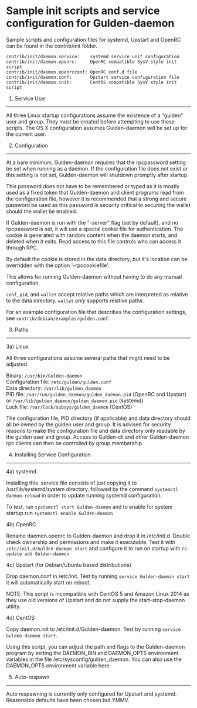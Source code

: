 Sample init scripts and service configuration for Gulden-daemon
==========================================================

Sample scripts and configuration files for systemd, Upstart and OpenRC
can be found in the contrib/init folder.

    contrib/init/daemon.service:    systemd service unit configuration
    contrib/init/daemon.openrc:     OpenRC compatible SysV style init script
    contrib/init/daemon.openrcconf: OpenRC conf.d file
    contrib/init/daemon.conf:       Upstart service configuration file
    contrib/init/daemon.init:       CentOS compatible SysV style init script

1. Service User
---------------------------------

All three Linux startup configurations assume the existence of a "gulden" user
and group.  They must be created before attempting to use these scripts.
The OS X configuration assumes Gulden-daemon will be set up for the current user.

2. Configuration
---------------------------------

At a bare minimum, Gulden-daemon requires that the rpcpassword setting be set
when running as a daemon.  If the configuration file does not exist or this
setting is not set, Gulden-daemon will shutdown promptly after startup.

This password does not have to be remembered or typed as it is mostly used
as a fixed token that Gulden-daemon and client programs read from the configuration
file, however it is recommended that a strong and secure password be used
as this password is security critical to securing the wallet should the
wallet be enabled.

If Gulden-daemon is run with the "-server" flag (set by default), and no rpcpassword is set,
it will use a special cookie file for authentication. The cookie is generated with random
content when the daemon starts, and deleted when it exits. Read access to this file
controls who can access it through RPC.

By default the cookie is stored in the data directory, but it's location can be overridden
with the option '-rpccookiefile'.

This allows for running Gulden-daemon without having to do any manual configuration.

`conf`, `pid`, and `wallet` accept relative paths which are interpreted as
relative to the data directory. `wallet` *only* supports relative paths.

For an example configuration file that describes the configuration settings,
see `contrib/debian/examples/gulden.conf`.

3. Paths
---------------------------------

3a) Linux

All three configurations assume several paths that might need to be adjusted.

Binary:              `/usr/bin/Gulden-daemon`  
Configuration file:  `/etc/gulden/gulden.conf`  
Data directory:      `/var/lib/gulden_daemon`  
PID file:            `/var/run/gulden_daemon/gulden_daemon.pid` (OpenRC and Upstart) or `/var/lib/gulden_daemon/gulden_daemon.pid` (systemd)  
Lock file:           `/var/lock/subsys/gulden_daemon` (CentOS)  

The configuration file, PID directory (if applicable) and data directory
should all be owned by the gulden user and group.  It is advised for security
reasons to make the configuration file and data directory only readable by the
gulden user and group.  Access to Gulden-cli and other Gulden-daemon rpc clients
can then be controlled by group membership.

4. Installing Service Configuration
-----------------------------------

4a) systemd

Installing this .service file consists of just copying it to
/usr/lib/systemd/system directory, followed by the command
`systemctl daemon-reload` in order to update running systemd configuration.

To test, run `systemctl start Gulden-daemon` and to enable for system startup run
`systemctl enable Gulden-daemon`

4b) OpenRC

Rename daemon.openrc to Gulden-daemon and drop it in /etc/init.d.  Double
check ownership and permissions and make it executable.  Test it with
`/etc/init.d/Gulden-daemon start` and configure it to run on startup with
`rc-update add Gulden-daemon`

4c) Upstart (for Debian/Ubuntu based distributions)

Drop daemon.conf in /etc/init.  Test by running `service Gulden-daemon start`
it will automatically start on reboot.

NOTE: This script is incompatible with CentOS 5 and Amazon Linux 2014 as they
use old versions of Upstart and do not supply the start-stop-daemon utility.

4d) CentOS

Copy daemon.init to /etc/init.d/Gulden-daemon. Test by running `service Gulden-daemon start`.

Using this script, you can adjust the path and flags to the Gulden-daemon program by
setting the DAEMON_BIN and DAEMON_OPTS environment variables in the file
/etc/sysconfig/gulden_daemon. You can also use the DAEMON_OPTS environment variable here.

5. Auto-respawn
-----------------------------------

Auto respawning is currently only configured for Upstart and systemd.
Reasonable defaults have been chosen but YMMV.
